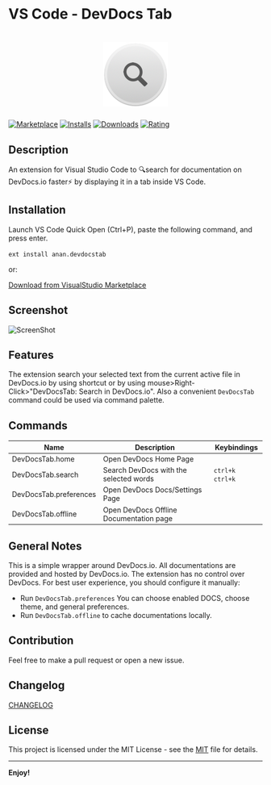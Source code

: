 # VS Code - DevDocs Tab
<h1 align="center"> 
<img src="./images/webapp-icon-128.png">
</h1>

[![Marketplace](https://vsmarketplacebadge.apphb.com/version/Anan.devdocstab.svg)](https://vsmarketplacebadge.apphb.com/version/Anan.devdocstab.svg)
[![Installs](https://vsmarketplacebadge.apphb.com/installs-short/Anan.devdocstab.svg)](https://vsmarketplacebadge.apphb.com/installs-short/Anan.devdocstab.svg)
[![Downloads](https://vsmarketplacebadge.apphb.com/downloads-short/Anan.devdocstab.svg)](https://vsmarketplacebadge.apphb.com/downloads-short/Anan.devdocstab.svg)
[![Rating](https://vsmarketplacebadge.apphb.com/rating-star/Anan.devdocstab.svg)](https://vsmarketplacebadge.apphb.com/rating-star/Anan.devdocstab.svg)

## Description

An extension for Visual Studio Code to 🔍search for documentation on DevDocs.io faster⚡️ by displaying it in a tab inside VS Code.

## Installation

Launch VS Code Quick Open (Ctrl+P), paste the following command, and press enter.

```ext install anan.devdocstab```

or:

[Download from VisualStudio Marketplace](https://marketplace.visualstudio.com/items?itemName=Anan.devdocstab)

## Screenshot

![ScreenShot](./images/ScreenShot.gif)

## Features

The extension search your selected text from the current active file in DevDocs.io by using shortcut or by using mouse>Right-Click>"DevDocsTab: Search in DevDocs.io". Also a convenient `DevDocsTab` command could be used via command palette.

## Commands

Name                   | Description                              | Keybindings
--------------------   | ---------------------------------------  | ------------
DevDocsTab.home        | Open DevDocs Home Page                   | 
DevDocsTab.search      | Search DevDocs with the selected words   | `ctrl+k ctrl+k`
DevDocsTab.preferences | Open DevDocs Docs/Settings Page          |
DevDocsTab.offline     | Open DevDocs Offline Documentation page  | 

## General Notes

This is a simple wrapper around DevDocs.io. All documentations are provided and hosted by DevDocs.io. The extension has no control over DevDocs.
For best user experience, you should configure it manually:

* Run `DevDocsTab.preferences` You can choose enabled DOCS, choose theme, and general preferences.
* Run `DevDocsTab.offline` to cache documentations locally.

## Contribution

Feel free to make a pull request or open a new issue.

## Changelog

[CHANGELOG](CHANGELOG.md)

## License

This project is licensed under the MIT License - see the
[MIT](LICENSE.txt) file for details.

---

**Enjoy!**
